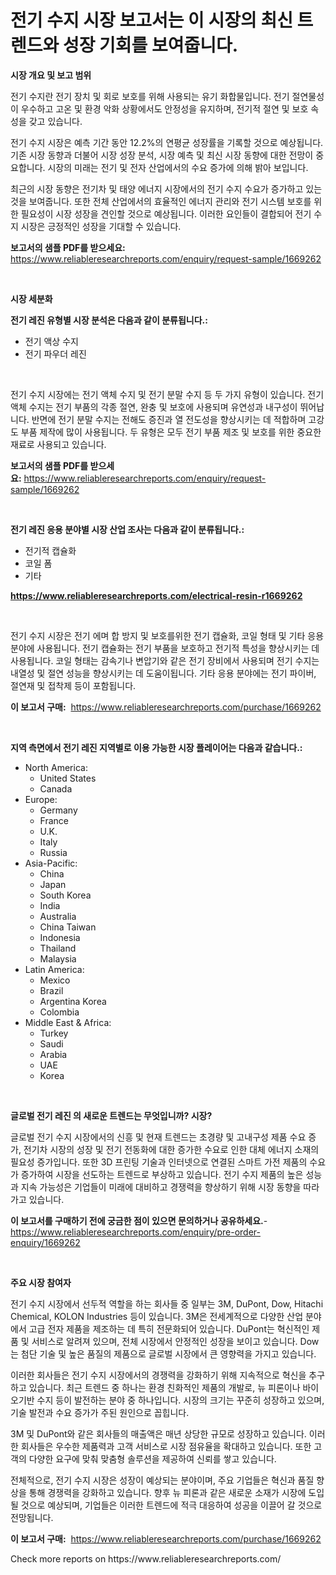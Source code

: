 <p><h1>전기 수지 시장 보고서는 이 시장의 최신 트렌드와 성장 기회를 보여줍니다.</h1></p><p><strong>시장 개요 및 보고 범위</strong></p>
<p><p>전기 수지란 전기 장치 및 회로 보호를 위해 사용되는 유기 화합물입니다. 전기 절연물성이 우수하고 고온 및 환경 악화 상황에서도 안정성을 유지하며, 전기적 절연 및 보호 속성을 갖고 있습니다.</p><p>전기 수지 시장은 예측 기간 동안 12.2%의 연평균 성장률을 기록할 것으로 예상됩니다. 기존 시장 동향과 더불어 시장 성장 분석, 시장 예측 및 최신 시장 동향에 대한 전망이 중요합니다. 시장의 미래는 전기 및 전자 산업에서의 수요 증가에 의해 밝아 보입니다.</p><p>최근의 시장 동향은 전기차 및 태양 에너지 시장에서의 전기 수지 수요가 증가하고 있는 것을 보여줍니다. 또한 전체 산업에서의 효율적인 에너지 관리와 전기 시스템 보호를 위한 필요성이 시장 성장을 견인할 것으로 예상됩니다. 이러한 요인들이 결합되어 전기 수지 시장은 긍정적인 성장을 기대할 수 있습니다.</p></p>
<p><strong>보고서의 샘플 PDF를 받으세요:</strong> <a href="https://www.reliableresearchreports.com/enquiry/request-sample/1669262">https://www.reliableresearchreports.com/enquiry/request-sample/1669262</a></p>
<p>&nbsp;</p>
<p><strong>시장 세분화</strong></p>
<p><strong>전기 레진 유형별 시장 분석은 다음과 같이 분류됩니다.:</strong></p>
<p><ul><li>전기 액상 수지</li><li>전기 파우더 레진</li></ul></p>
<p>&nbsp;</p>
<p><p>전기 수지 시장에는 전기 액체 수지 및 전기 분말 수지 등 두 가지 유형이 있습니다. 전기 액체 수지는 전기 부품의 각종 절연, 완충 및 보호에 사용되며 유연성과 내구성이 뛰어납니다. 반면에 전기 분말 수지는 전해도 증진과 열 전도성을 향상시키는 데 적합하며 고강도 부품 제작에 많이 사용됩니다. 두 유형은 모두 전기 부품 제조 및 보호를 위한 중요한 재료로 사용되고 있습니다.</p></p>
<p><strong>보고서의 샘플 PDF를 받으세요:</strong>&nbsp;<a href="https://www.reliableresearchreports.com/enquiry/request-sample/1669262">https://www.reliableresearchreports.com/enquiry/request-sample/1669262</a></p>
<p>&nbsp;</p>
<p><strong> 전기 레진 응용 분야별 시장 산업 조사는 다음과 같이 분류됩니다.:</strong></p>
<p><ul><li>전기적 캡슐화</li><li>코일 폼</li><li>기타</li></ul></p>
<p><strong><a href="https://www.reliableresearchreports.com/electrical-resin-r1669262">https://www.reliableresearchreports.com/electrical-resin-r1669262</a></strong></p>
<p>&nbsp;</p>
<p><p>전기 수지 시장은 전기 에며 합 방지 및 보호를위한 전기 캡슐화, 코일 형태 및 기타 응용 분야에 사용됩니다. 전기 캡슐화는 전기 부품을 보호하고 전기적 특성을 향상시키는 데 사용됩니다. 코일 형태는 감속기나 변압기와 같은 전기 장비에서 사용되며 전기 수지는 내열성 및 절연 성능을 향상시키는 데 도움이됩니다. 기타 응용 분야에는 전기 파이버, 절연재 및 접착제 등이 포함됩니다.</p></p>
<p><strong>이 보고서 구매:</strong>&nbsp; <a href="https://www.reliableresearchreports.com/purchase/1669262">https://www.reliableresearchreports.com/purchase/1669262</a></p>
<p>&nbsp;</p>
<p><strong>지역 측면에서 전기 레진 지역별로 이용 가능한 시장 플레이어는 다음과 같습니다.:</strong></p>
<p><ul>
    <li>
        North America:
        <ul>
            <li>United States</li>
            <li>Canada</li>
        </ul>
    </li>
    <li>
        Europe:
        <ul>
            <li>Germany</li>
            <li>France</li>
            <li>U.K.</li>
            <li>Italy</li>
            <li>Russia</li>
        </ul>
    </li>
    <li>
        Asia-Pacific:
        <ul>
            <li>China</li>
            <li>Japan</li>
            <li>South Korea</li>
            <li>India</li>
            <li>Australia</li>
            <li>China Taiwan</li>
            <li>Indonesia</li>
            <li>Thailand</li>
            <li>Malaysia</li>
        </ul>
    </li>
    <li>
        Latin America:
        <ul>
            <li>Mexico</li>
            <li>Brazil</li>
            <li>Argentina Korea</li>
            <li>Colombia</li>
        </ul>
    </li>
    <li>
        Middle East & Africa:
        <ul>
            <li>Turkey</li>
            <li>Saudi</li>
            <li>Arabia</li>
            <li>UAE</li>
            <li>Korea</li>
        </ul>
    </li>
    </ul></p>
<p>&nbsp;</p>
<p><strong>글로벌 전기 레진 의 새로운 트렌드는 무엇입니까? 시장?</strong></p>
<p><p>글로벌 전기 수지 시장에서의 신흥 및 현재 트렌드는 초경량 및 고내구성 제품 수요 증가, 전기차 시장의 성장 및 전기 전동화에 대한 증가한 수요로 인한 대체 에너지 소재의 필요성 증가입니다. 또한 3D 프린팅 기술과 인터넷으로 연결된 스마트 가전 제품의 수요가 증가하여 시장을 선도하는 트렌드로 부상하고 있습니다. 전기 수지 제품의 높은 성능과 지속 가능성은 기업들이 미래에 대비하고 경쟁력을 향상하기 위해 시장 동향을 따라가고 있습니다.</p></p>
<p><strong>이 보고서를 구매하기 전에 궁금한 점이 있으면 문의하거나 공유하세요.</strong>- <a href="https://www.reliableresearchreports.com/enquiry/pre-order-enquiry/1669262">https://www.reliableresearchreports.com/enquiry/pre-order-enquiry/1669262</a></p>
<p>&nbsp;</p>
<p><strong>주요 시장 참여자</strong></p>
<p><p>전기 수지 시장에서 선두적 역할을 하는 회사들 중 일부는 3M, DuPont, Dow, Hitachi Chemical, KOLON Industries 등이 있습니다. 3M은 전세계적으로 다양한 산업 분야에서 고급 전자 제품을 제조하는 데 특히 전문화되어 있습니다. DuPont는 혁신적인 제품 및 서비스로 알려져 있으며, 전체 시장에서 안정적인 성장을 보이고 있습니다. Dow는 첨단 기술 및 높은 품질의 제품으로 글로벌 시장에서 큰 영향력을 가지고 있습니다.</p><p>이러한 회사들은 전기 수지 시장에서의 경쟁력을 강화하기 위해 지속적으로 혁신을 추구하고 있습니다. 최근 트렌드 중 하나는 환경 친화적인 제품의 개발로, 뉴 피론이나 바이오기반 수지 등이 발전하는 분야 중 하나입니다. 시장의 크기는 꾸준히 성장하고 있으며, 기술 발전과 수요 증가가 주된 원인으로 꼽힙니다.</p><p>3M 및 DuPont와 같은 회사들의 매출액은 매년 상당한 규모로 성장하고 있습니다. 이러한 회사들은 우수한 제품력과 고객 서비스로 시장 점유율을 확대하고 있습니다. 또한 고객의 다양한 요구에 맞춰 맞춤형 솔루션을 제공하여 신뢰를 쌓고 있습니다.</p><p>전체적으로, 전기 수지 시장은 성장이 예상되는 분야이며, 주요 기업들은 혁신과 품질 향상을 통해 경쟁력을 강화하고 있습니다. 향후 뉴 피론과 같은 새로운 소재가 시장에 도입될 것으로 예상되며, 기업들은 이러한 트렌드에 적극 대응하여 성공을 이끌어 갈 것으로 전망됩니다.</p></p>
<p><strong>이 보고서 구매:</strong>&nbsp;&nbsp;<a href="https://www.reliableresearchreports.com/purchase/1669262">https://www.reliableresearchreports.com/purchase/1669262</a></p>
<p>Check more reports on https://www.reliableresearchreports.com/</p>